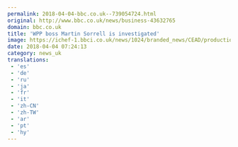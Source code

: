 ```yaml
---
permalink: 2018-04-04-bbc.co.uk--739054724.html
original: http://www.bbc.co.uk/news/business-43632765
domain: bbc.co.uk
title: 'WPP boss Martin Sorrell is investigated'
image: https://ichef-1.bbci.co.uk/news/1024/branded_news/CEAD/production/_100690925_gettyimages-522577320.jpg
date: 2018-04-04 07:24:13
category: news_uk
translations: 
 - 'es'
 - 'de'
 - 'ru'
 - 'ja'
 - 'fr'
 - 'it'
 - 'zh-CN'
 - 'zh-TW'
 - 'ar'
 - 'pt'
 - 'hy'
---
```


